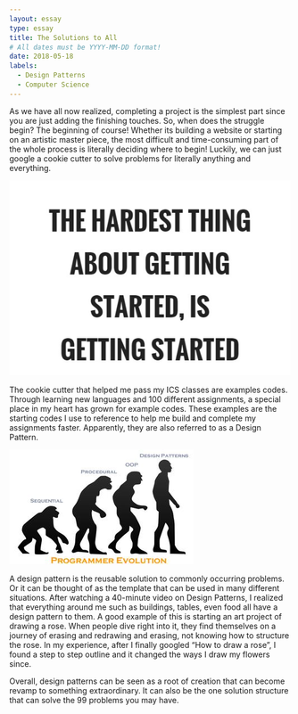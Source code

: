 ```yaml
---
layout: essay
type: essay
title: The Solutions to All
# All dates must be YYYY-MM-DD format!
date: 2018-05-18
labels:
  - Design Patterns
  - Computer Science
---
```


As we have all now realized, completing a project is the simplest part since you are just adding the finishing touches. So, when does the struggle begin? The beginning of course! Whether its building a website or starting on an artistic master piece, the most difficult and time-consuming part of the whole process is literally deciding where to begin! Luckily, we can just google a cookie cutter to solve problems for literally anything and everything.

<img class="ui image" src="../images/the-hardest-thing-about-getting-started-is-getting-started-quote-1.jpg">

The cookie cutter that helped me pass my ICS classes are examples codes. Through learning new languages and 100 different assignments, a special place in my heart has grown for example codes. These examples are the starting codes I use to reference to help me build and complete my assignments faster. Apparently, they are also referred to as a Design Pattern.

<img class="ui image" src="../images/evolution.jpg">

A design pattern is the reusable solution to commonly occurring problems. Or it can be thought of as the template that can be used in many different situations. 
After watching a 40-minute video on Design Patterns, I realized that everything around me such as buildings, tables, even food all have a design pattern to them. A good example of this is starting an art project of drawing a rose. When people dive right into it, they find themselves on a journey of erasing and redrawing and erasing, not knowing how to structure the rose. In my experience, after I finally googled “How to draw a rose”, I found a step to step outline and it changed the ways I draw my flowers since.

Overall, design patterns can be seen as a root of creation that can become revamp to something extraordinary. It can also be the one solution structure that can solve the 99 problems you may have.




   
